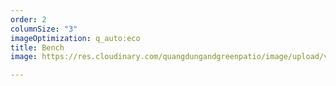 ```yaml
---
order: 2
columnSize: "3"
imageOptimization: q_auto:eco
title: Bench
image: https://res.cloudinary.com/quangdungandgreenpatio/image/upload/v1575706998/posts/DSC07476_2_cl24zt.jpg

---
```

